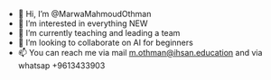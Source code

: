 - 👋 Hi, I’m @MarwaMahmoudOthman
- 👀 I’m interested in everything NEW
- 🌱 I’m currently teaching and leading  a team
- 💞️ I’m looking to collaborate on AI for beginners
- 📫 You can reach me via mail m.othman@ihsan.education and via whatsap +9613433903

<!---
MarwaMahmoudOthman/MarwaMahmoudOthman is a ✨ special ✨ repository because its `README.md` (this file) appears on your GitHub profile.
You can click the Preview link to take a look at your changes.
--->
